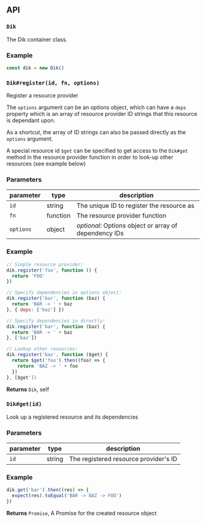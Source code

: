 ## API

### `Dik`

The Dik container class.


### Example

```js
const dik = new Dik()
```


### `Dik#register(id, fn, options)`

Register a resource provider

The `options` argument can be an options object,
which can have a `deps` property which is an
array of resource provider ID strings that this
resource is dependant upon.

As a shortcut, the array of ID strings can also be
passed directly as the `options` argument.

A special resource id `$get` can be specified to
get access to the `Dik#get` method in the resource
provider function in order to look-up other resources
(see example below)


### Parameters

| parameter | type     | description                                           |
| --------- | -------- | ----------------------------------------------------- |
| `id`      | string   | The unique ID to register the resource as             |
| `fn`      | function | The resource provider function                        |
| `options` | object   | _optional:_ Options object or array of dependency IDs |


### Example

```js
// Simple resource provider:
dik.register('foo', function () {
  return 'FOO'
})

// Specify dependencies in options object:
dik.register('bar', function (baz) {
  return 'BAR -> ' + baz
}, { deps: ['baz'] })

// Specify dependencies in directly:
dik.register('bar', function (baz) {
  return 'BAR -> ' + baz
}, ['baz'])

// Lookup other resources:
dik.register('baz', function ($get) {
  return $get('foo').then((foo) => {
    return 'BAZ -> ' + foo
  })
}, [$get'])
```


**Returns** `Dik`, self 


### `Dik#get(id)`

Look up a registered resource and its dependencies


### Parameters

| parameter | type   | description                           |
| --------- | ------ | ------------------------------------- |
| `id`      | string | The registered resource provider's ID |


### Example

```js
dik.get('bar').then((res) => {
  expect(res).toEqual('BAR -> BAZ -> FOO')
})
```


**Returns** `Promise`, A Promise for the created resource object 


